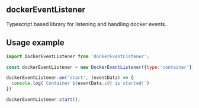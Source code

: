 ## dockerEventListener


Typescript based library for listening and handling docker events.

## Usage example
```javascript
import DockerEventListener from 'dockerEventListener';

const dockerEventListener = new DockerEventListener({type:'container'});

dockerEventListener.on('start', (eventData) => {
  console.log(`Container ${eventData.id} is started!`)
})

dockerEventListener.start();
```